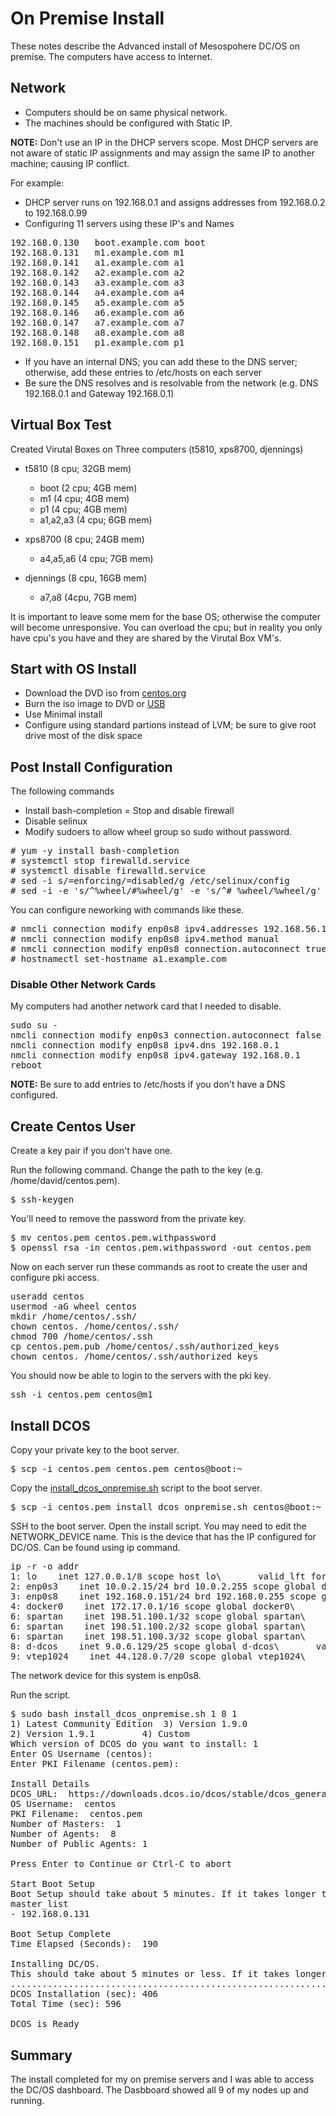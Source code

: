 # On Premise Install

These notes describe the Advanced install of Mesospohere DC/OS on premise. The computers have access to Internet.  

## Network 
- Computers should be on same physical network.
- The machines should be configured with Static IP.  

**NOTE:** Don't use an IP in the DHCP servers scope. Most DHCP servers are not aware of static IP assignments and may assign the same IP to another machine; causing IP conflict.

For example: 
- DHCP server runs on 192.168.0.1 and assigns addresses from 192.168.0.2 to 192.168.0.99
- Configuring 11 servers using these IP's and Names
<pre>
192.168.0.130   boot.example.com boot
192.168.0.131   m1.example.com m1
192.168.0.141   a1.example.com a1
192.168.0.142   a2.example.com a2
192.168.0.143   a3.example.com a3
192.168.0.144   a4.example.com a4
192.168.0.145   a5.example.com a5
192.168.0.146   a6.example.com a6
192.168.0.147   a7.example.com a7
192.168.0.148   a8.example.com a8
192.168.0.151   p1.example.com p1
</pre>
- If you have an internal DNS; you can add these to the DNS server; otherwise, add these entries to /etc/hosts on each server
- Be sure the DNS resolves and is resolvable from the network (e.g. DNS 192.168.0.1 and Gateway 192.168.0.1)


## Virtual Box Test

Created Virutal Boxes on Three computers (t5810, xps8700, djennings)

- t5810 (8 cpu; 32GB mem)
  - boot (2 cpu; 4GB mem)
  - m1 (4 cpu; 4GB mem)
  - p1 (4 cpu; 4GB mem)
  - a1,a2,a3 (4 cpu; 6GB mem)

- xps8700 (8 cpu; 24GB mem)
  - a4,a5,a6 (4 cpu; 7GB mem)

- djennings (8 cpu, 16GB mem)
  - a7,a8 (4cpu, 7GB mem)

It is important to leave some mem for the base OS; otherwise the computer will become unresponsive. You can overload the cpu; but in reality you only have cpu's you have and they are shared by the Virutal Box VM's.


## Start with OS Install
- Download the DVD iso from [centos.org](https://www.centos.org/download/)
- Burn the iso image to DVD or [USB](https://wiki.centos.org/HowTos/InstallFromUSBkey)
- Use Minimal install 
- Configure using standard partions instead of LVM; be sure to give root drive most of the disk space

## Post Install Configuration

The following commands
- Install bash-completion
= Stop and disable firewall
- Disable selinux
- Modify sudoers to allow wheel group so sudo without password.

<pre>
# yum -y install bash-completion
# systemctl stop firewalld.service
# systemctl disable firewalld.service
# sed -i s/=enforcing/=disabled/g /etc/selinux/config
# sed -i -e 's/^%wheel/#%wheel/g' -e 's/^# %wheel/%wheel/g' /etc/sudoers
</pre>

You can configure neworking with commands like these.

<pre>
# nmcli connection modify enp0s8 ipv4.addresses 192.168.56.141/24
# nmcli connection modify enp0s8 ipv4.method manual
# nmcli connection modify enp0s8 connection.autoconnect true
# hostnamectl set-hostname a1.example.com
</pre>

### Disable Other Network Cards
My computers had another network card that I needed to disable.

<pre>
sudo su -
nmcli connection modify enp0s3 connection.autoconnect false
nmcli connection modify enp0s8 ipv4.dns 192.168.0.1
nmcli connection modify enp0s8 ipv4.gateway 192.168.0.1
reboot
</pre>


**NOTE:** Be sure to add entries to /etc/hosts if you don't have a DNS configured.

## Create Centos User

Create a key pair if you don't have one.

Run the following command.  Change the path to the key (e.g. /home/david/centos.pem). 

<pre>
$ ssh-keygen
</pre>

You'll need to remove the password from the private key.

<pre>
$ mv centos.pem centos.pem.withpassword
$ openssl rsa -in centos.pem.withpassword -out centos.pem
</pre>

Now on each server run these commands as root to create the user and configure pki access.

<pre>
useradd centos
usermod -aG wheel centos
mkdir /home/centos/.ssh/
chown centos. /home/centos/.ssh/
chmod 700 /home/centos/.ssh
cp centos.pem.pub /home/centos/.ssh/authorized_keys
chown centos. /home/centos/.ssh/authorized_keys
</pre>


You should now be able to login to the servers with the pki key.

<pre>
ssh -i centos.pem centos@m1
</pre>

## Install DCOS

Copy your private key to the boot server.

<pre>
$ scp -i centos.pem centos.pem centos@boot:~
</pre>

Copy the [install_dcos_onpremise.sh](install_dcos_onpremise.sh) script to the boot server.

<pre>
$ scp -i centos.pem install_dcos_onpremise.sh centos@boot:~
</pre>

SSH to the boot server. Open the install script. You may need to edit the NETWORK_DEVICE name.  This is the device that has the IP configured for DC/OS.  Can be found using ip command.

<pre>
ip -r -o addr
1: lo    inet 127.0.0.1/8 scope host lo\       valid_lft forever preferred_lft forever
2: enp0s3    inet 10.0.2.15/24 brd 10.0.2.255 scope global dynamic enp0s3\       valid_lft 80499sec preferred_lft 80499sec
3: enp0s8    inet 192.168.0.151/24 brd 192.168.0.255 scope global enp0s8\       valid_lft forever preferred_lft forever
4: docker0    inet 172.17.0.1/16 scope global docker0\       valid_lft forever preferred_lft forever
6: spartan    inet 198.51.100.1/32 scope global spartan\       valid_lft forever preferred_lft forever
6: spartan    inet 198.51.100.2/32 scope global spartan\       valid_lft forever preferred_lft forever
6: spartan    inet 198.51.100.3/32 scope global spartan\       valid_lft forever preferred_lft forever
8: d-dcos    inet 9.0.6.129/25 scope global d-dcos\       valid_lft forever preferred_lft forever
9: vtep1024    inet 44.128.0.7/20 scope global vtep1024\       valid_lft forever preferred_lft forever
</pre>

The network device for this system is enp0s8.  

Run the script.

<pre>
$ sudo bash install_dcos_onpremise.sh 1 8 1 
1) Latest Community Edition  3) Version 1.9.0
2) Version 1.9.1	     4) Custom
Which version of DCOS do you want to install: 1
Enter OS Username (centos): 
Enter PKI Filename (centos.pem): 

Install Details
DCOS_URL:  https://downloads.dcos.io/dcos/stable/dcos_generate_config.sh
OS Username:  centos
PKI Filename:  centos.pem
Number of Masters:  1
Number of Agents:  8
Number of Public Agents: 1

Press Enter to Continue or Ctrl-C to abort

Start Boot Setup
Boot Setup should take about 5 minutes. If it takes longer than 10 minutes then use Ctrl-C to exit this Script and review the log files (e.g. boot.log)
master_list
- 192.168.0.131

Boot Setup Complete
Time Elapsed (Seconds):  190

Installing DC/OS.
This should take about 5 minutes or less. If it takes longer than 10 minutes then use Ctrl-C to exit this Script and review the log files (e.g. m1.log)
.................................................................................Boot Server Installation (sec): 190
DCOS Installation (sec): 406
Total Time (sec): 596

DCOS is Ready
</pre>

## Summary
The install completed for my on premise servers and I was able to access the DC/OS dashboard. The Dasbboard showed all 9 of my nodes up and running.  



